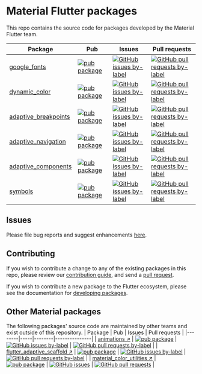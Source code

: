 # Material Flutter packages

This repo contains the source code for packages developed by the Material Flutter team.


| Package | Pub | Issues | Pull requests |
|--------|-----|--------|---------------|
| [google\_fonts](./packages/google_fonts/) | [![pub package](https://img.shields.io/pub/v/google_fonts.svg)](https://pub.dev/packages/google_fonts) | [![GitHub issues by-label](https://img.shields.io/github/issues/material-foundation/flutter-packages/p:%20google_fonts?label=)](https://github.com/material-foundation/flutter-packages/labels/p%3A%20google_fonts) | [![GitHub pull requests by-label](https://img.shields.io/github/issues-pr/material-foundation/flutter-packages/p:%20google_fonts?label=)](https://github.com/material-foundation/flutter-packages/pulls?q=is%3Aopen+is%3Apr+label%3A%22p%3A+google_fonts%22) |
| [dynamic\_color](./packages/dynamic_color/) | [![pub package](https://img.shields.io/pub/v/dynamic_color.svg)](https://pub.dev/packages/dynamic_color) | [![GitHub issues by-label](https://img.shields.io/github/issues/material-foundation/flutter-packages/p:%20dynamic_color?label=)](https://github.com/material-foundation/flutter-packages/labels/p%3A%20dynamic_color) | [![GitHub pull requests by-label](https://img.shields.io/github/issues-pr/material-foundation/flutter-packages/p:%20dynamic_color?label=)](https://github.com/material-foundation/flutter-packages/pulls?q=is%3Aopen+is%3Apr+label%3A%22p%3A+dynamic_color%22) |
| [adaptive\_breakpoints](./packages/adaptive_breakpoints/) | [![pub package](https://img.shields.io/pub/v/adaptive_breakpoints.svg)](https://pub.dev/packages/adaptive_breakpoints) | [![GitHub issues by-label](https://img.shields.io/github/issues/material-foundation/flutter-packages/p:%20adaptive_breakpoints?label=)](https://github.com/material-foundation/flutter-packages/labels/p%3A%20adaptive_breakpoints) | [![GitHub pull requests by-label](https://img.shields.io/github/issues-pr/material-foundation/flutter-packages/p:%20adaptive_breakpoints?label=)](https://github.com/material-foundation/flutter-packages/pulls?q=is%3Aopen+is%3Apr+label%3A%22p%3A+adaptive_breakpoints%22) |
| [adaptive\_navigation](./packages/adaptive_navigation/) | [![pub package](https://img.shields.io/pub/v/adaptive_navigation.svg)](https://pub.dev/packages/adaptive_navigation) | [![GitHub issues by-label](https://img.shields.io/github/issues/material-foundation/flutter-packages/p:%20adaptive_navigation?label=)](https://github.com/material-foundation/flutter-packages/labels/p%3A%20adaptive_navigation) | [![GitHub pull requests by-label](https://img.shields.io/github/issues-pr/material-foundation/flutter-packages/p:%20adaptive_navigation?label=)](https://github.com/material-foundation/flutter-packages/pulls?q=is%3Aopen+is%3Apr+label%3A%22p%3A+adaptive_navigation%22) |
| [adaptive\_components](./packages/adaptive_components/) | [![pub package](https://img.shields.io/pub/v/adaptive_components.svg)](https://pub.dev/packages/adaptive_components) | [![GitHub issues by-label](https://img.shields.io/github/issues/material-foundation/flutter-packages/p:%20adaptive_components?label=)](https://github.com/material-foundation/flutter-packages/labels/p%3A%20adaptive_components) | [![GitHub pull requests by-label](https://img.shields.io/github/issues-pr/material-foundation/flutter-packages/p:%20adaptive_components?label=)](https://github.com/material-foundation/flutter-packages/pulls?q=is%3Aopen+is%3Apr+label%3A%22p%3A+adaptive_components%22) |
| [symbols](./packages/symbols/) | [![pub package](https://img.shields.io/pub/v/symbols.svg)](https://pub.dev/packages/symbols) | [![GitHub issues by-label](https://img.shields.io/github/issues/material-foundation/flutter-packages/p:%20symbols?label=)](https://github.com/material-foundation/flutter-packages/labels/p%3A%20symbols) | [![GitHub pull requests by-label](https://img.shields.io/github/issues-pr/material-foundation/flutter-packages/p:%20symbols?label=)](https://github.com/material-foundation/flutter-packages/pulls?q=is%3Aopen+is%3Apr+label%3A%22p%3A+symbols%22) |


## Issues

Please file bug reports and suggest enhancements [here](https://github.com/material-foundation/flutter-packages/issues/new/choose).

## Contributing

If you wish to contribute a change to any of the existing packages in this repo,
please review our [contribution guide](https://github.com/material-foundation/flutter-packages/blob/main/CONTRIBUTING.md),
and send a [pull request](https://github.com/material-foundation/flutter-packages/pulls).

If you wish to contribute a new package to the Flutter ecosystem, please
see the documentation for [developing packages](https://docs.flutter.dev/development/packages-and-plugins/developing-packages).


## Other Material packages
The following packages' source code are maintained by other teams and exist outside of this repository.
| Package | Pub | Issues | Pull requests |
|--------|-----|--------|---------------|
| [animations ↗](https://github.com/flutter/packages/tree/main/packages/animations) | [![pub package](https://img.shields.io/pub/v/animations.svg)](https://pub.dev/packages/animations) | [![GitHub issues by-label](https://img.shields.io/github/issues/flutter/flutter/p:%20animations?label=)](https://github.com/flutter/flutter/labels/p%3A%20animations) | [![GitHub pull requests by-label](https://img.shields.io/github/issues-pr/flutter/packages/p:%20animations?label=)](https://github.com/flutter/packages/labels/p%3A%20animations) |
| [flutter_adaptive_scaffold ↗](https://github.com/flutter/packages/tree/main/packages/20flutter_adaptive_scaffold) | [![pub package](https://img.shields.io/pub/v/flutter_adaptive_scaffold.svg)](https://pub.dev/packages/flutter_adaptive_scaffold) | [![GitHub issues by-label](https://img.shields.io/github/issues/flutter/flutter/p:%20flutter_adaptive_scaffold?label=)](https://github.com/flutter/flutter/labels/p%3A%20flutter_adaptive_scaffold) | [![GitHub pull requests by-label](https://img.shields.io/github/issues-pr/flutter/packages/p:%20flutter_adaptive_scaffold?label=)](https://github.com/flutter/packages/labels/p%3A%20flutter_adaptive_scaffold) |
| [material\_color\_utilities ↗](https://github.com/material-foundation/material-color-utilities/tree/main/dart) | [![pub package](https://img.shields.io/pub/v/material_color_utilities.svg)](https://pub.dev/packages/material_color_utilities) | [![GitHub issues](https://img.shields.io/github/issues/material-foundation/flutter-packages?label=)](https://github.com/material-foundation/material-color-utilities/issues) | [![GitHub pull requests](https://img.shields.io/github/issues-pr/material-foundation/material-color-utilities?label=)](https://github.com/material-foundation/material-color-utilities/pulls) |
